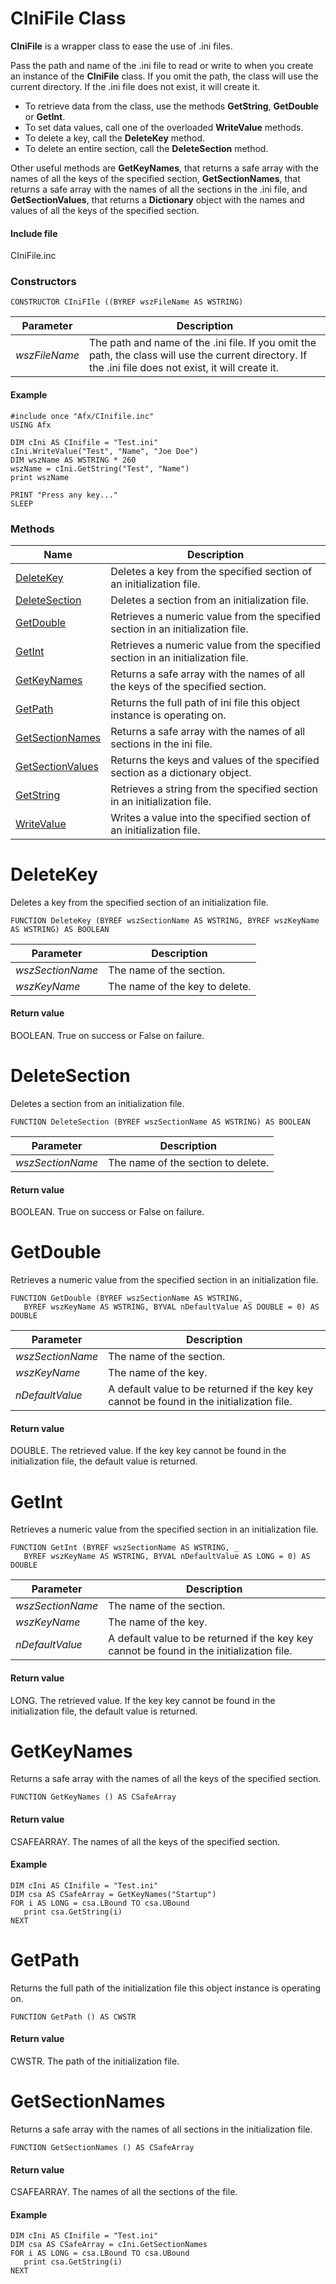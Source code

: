 # CIniFile Class

**CIniFile** is a wrapper class to ease the use of .ini files.

Pass the path and name of the .ini file to read or write to when you create an instance of the **CIniFile** class. If you omit the path, the class will use the current directory. If the .ini file does not exist, it will create it.

* To retrieve data from the class, use the methods **GetString**, **GetDouble** or **GetInt**.
* To set data values, call one of the overloaded **WriteValue** methods.
* To delete a key, call the **DeleteKey** method.
* To delete an entire section, call the **DeleteSection** method.

Other useful methods are **GetKeyNames**, that returns a safe array with the names of all the keys of the specified section, **GetSectionNames**, that returns a safe array with the names of all the sections in the .ini file, and **GetSectionValues**, that returns a **Dictionary** object with the names and values of all the keys of the specified section.

#### Include file

CIniFile.inc

### Constructors

```
CONSTRUCTOR CIniFIle ((BYREF wszFileName AS WSTRING)
```

| Parameter  | Description |
| ---------- | ----------- |
| *wszFileName* | The path and name of the .ini file. If you omit the path, the class will use the current directory. If the .ini file does not exist, it will create it. |

#### Example

```
#include once "Afx/CInifile.inc"
USING Afx

DIM cIni AS CInifile = "Test.ini"
cIni.WriteValue("Test", "Name", "Joe Doe")
DIM wszName AS WSTRING * 260
wszName = cIni.GetString("Test", "Name")
print wszName

PRINT "Press any key..."
SLEEP
```

### Methods

| Name       | Description |
| ---------- | ----------- |
| [DeleteKey](#DeleteKey) | Deletes a key from the specified section of an initialization file. |
| [DeleteSection](#DeleteSection) | Deletes a section from an initialization file. |
| [GetDouble](#GetDouble) | Retrieves a numeric value from the specified section in an initialization file. |
| [GetInt](#GetInt) | Retrieves a numeric value from the specified section in an initialization file. |
| [GetKeyNames](#GetKeyNames) | Returns a safe array with the names of all the keys of the specified section. |
| [GetPath](#GetPath) | Returns the full path of ini file this object instance is operating on. |
| [GetSectionNames](#GetSectionNames) | Returns a safe array with the names of all sections in the ini file. |
| [GetSectionValues](#GetSectionValues) | Returns the keys and values of the specified section as a dictionary object. |
| [GetString](#GetString) | Retrieves a string from the specified section in an initialization file. |
| [WriteValue](#WriteValue) | Writes a value into the specified section of an initialization file. |

# <a name="DeleteKey"></a>DeleteKey

Deletes a key from the specified section of an initialization file.

```
FUNCTION DeleteKey (BYREF wszSectionName AS WSTRING, BYREF wszKeyName AS WSTRING) AS BOOLEAN
```

| Parameter  | Description |
| ---------- | ----------- |
| *wszSectionName* | The name of the section. |
| *wszKeyName* | The name of the key to delete. |

#### Return value

BOOLEAN. True on success or False on failure.

# <a name="DeleteSection"></a>DeleteSection

Deletes a section from an initialization file.

```
FUNCTION DeleteSection (BYREF wszSectionName AS WSTRING) AS BOOLEAN
```

| Parameter  | Description |
| ---------- | ----------- |
| *wszSectionName* | The name of the section to delete. |

#### Return value

BOOLEAN. True on success or False on failure.

# <a name="GetDouble"></a>GetDouble

Retrieves a numeric value from the specified section in an initialization file.

```
FUNCTION GetDouble (BYREF wszSectionName AS WSTRING, _
   BYREF wszKeyName AS WSTRING, BYVAL nDefaultValue AS DOUBLE = 0) AS DOUBLE
```

| Parameter  | Description |
| ---------- | ----------- |
| *wszSectionName* | The name of the section. |
| *wszKeyName* | The name of the key. |
| *nDefaultValue* | A default value to be returned if the key key cannot be found in the initialization file. |

#### Return value

DOUBLE. The retrieved value. If the key key cannot be found in the initialization file, the default value is returned.

# <a name="GetInt"></a>GetInt

Retrieves a numeric value from the specified section in an initialization file.

```
FUNCTION GetInt (BYREF wszSectionName AS WSTRING, _
   BYREF wszKeyName AS WSTRING, BYVAL nDefaultValue AS LONG = 0) AS DOUBLE
```

| Parameter  | Description |
| ---------- | ----------- |
| *wszSectionName* | The name of the section. |
| *wszKeyName* | The name of the key. |
| *nDefaultValue* | A default value to be returned if the key key cannot be found in the initialization file. |

#### Return value

LONG. The retrieved value. If the key key cannot be found in the initialization file, the default value is returned.

# <a name="GetKeyNames"></a>GetKeyNames

Returns a safe array with the names of all the keys of the specified section.

```
FUNCTION GetKeyNames () AS CSafeArray
```

#### Return value

CSAFEARRAY. The names of all the keys of the specified section.

#### Example

```
DIM cIni AS CInifile = "Test.ini"
DIM csa AS CSafeArray = GetKeyNames("Startup")
FOR i AS LONG = csa.LBound TO csa.UBound
   print csa.GetString(i)
NEXT
```

# <a name="GetPath"></a>GetPath

Returns the full path of the initialization file this object instance is operating on.

```
FUNCTION GetPath () AS CWSTR
```

#### Return value

CWSTR. The path of the initialization file.

# <a name="GetSectionNames"></a>GetSectionNames

Returns a safe array with the names of all sections in the initialization file.

```
FUNCTION GetSectionNames () AS CSafeArray
```

#### Return value

CSAFEARRAY. The names of all the sections of the file.

#### Example

```
DIM cIni AS CInifile = "Test.ini"
DIM csa AS CSafeArray = cIni.GetSectionNames
FOR i AS LONG = csa.LBound TO csa.UBound
   print csa.GetString(i)
NEXT
```
